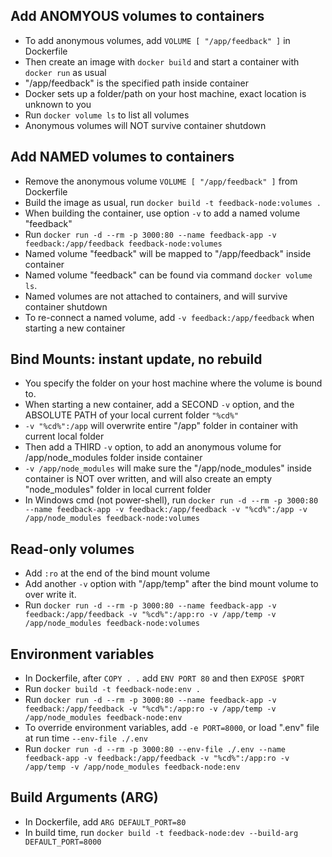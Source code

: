 ## Add ANOMYOUS volumes to containers
- To add anonymous volumes, add `VOLUME [ "/app/feedback" ]` in Dockerfile
- Then create an image with `docker build` and start a container with `docker run` as usual
- "/app/feedback" is the specified path inside container
- Docker sets up a folder/path on your host machine, exact location is unknown to you
- Run `docker volume ls` to list all volumes 
- Anonymous volumes will NOT survive container shutdown

## Add NAMED volumes to containers
- Remove the anonymous volume `VOLUME [ "/app/feedback" ]` from Dockerfile
- Build the image as usual, run `docker build -t feedback-node:volumes .`
- When building the container, use option `-v` to add a named volume "feedback"
- Run `docker run -d --rm -p 3000:80 --name feedback-app -v feedback:/app/feedback feedback-node:volumes`
- Named volume "feedback" will be mapped to "/app/feedback" inside container
- Named volume "feedback" can be found via command `docker volume ls`.
- Named volumes are not attached to containers, and will survive container shutdown
- To re-connect a named volume, add `-v feedback:/app/feedback` when starting a new container

## Bind Mounts: instant update, no rebuild
- You specify the folder on your host machine where the volume is bound to.
- When starting a new container, add a SECOND `-v` option, and the ABSOLUTE PATH of your local current folder `"%cd%"`
- `-v "%cd%":/app` will overwrite entire "/app" folder in container with current local folder
- Then add a THIRD `-v` option, to add an anonymous volume for /app/node_modules folder inside container
- `-v /app/node_modules` will make sure the "/app/node_modules" inside container is NOT over written, and will also create an empty "node_modules" folder in local current folder
- In Windows cmd (not power-shell), run `docker run -d --rm -p 3000:80 --name feedback-app -v feedback:/app/feedback -v "%cd%":/app -v /app/node_modules feedback-node:volumes`

## Read-only volumes
- Add `:ro` at the end of the bind mount volume
- Add another `-v` option with "/app/temp" after the bind mount volume to over write it.
- Run `docker run -d --rm -p 3000:80 --name feedback-app -v feedback:/app/feedback -v "%cd%":/app:ro -v /app/temp -v /app/node_modules feedback-node:volumes`

## Environment variables
- In Dockerfile, after `COPY . .` add `ENV PORT 80` and then `EXPOSE $PORT`
- Run `docker build -t feedback-node:env .`
- Run `docker run -d --rm -p 3000:80 --name feedback-app -v feedback:/app/feedback -v "%cd%":/app:ro -v /app/temp -v /app/node_modules feedback-node:env`
- To override environment variables, add `-e PORT=8000`, or load ".env" file at run time `--env-file ./.env`
- Run `docker run -d --rm -p 3000:80 --env-file ./.env --name feedback-app -v feedback:/app/feedback -v "%cd%":/app:ro -v /app/temp -v /app/node_modules feedback-node:env`

## Build Arguments (ARG)
- In Dockerfile, add `ARG DEFAULT_PORT=80`
- In build time, run `docker build -t feedback-node:dev --build-arg DEFAULT_PORT=8000`